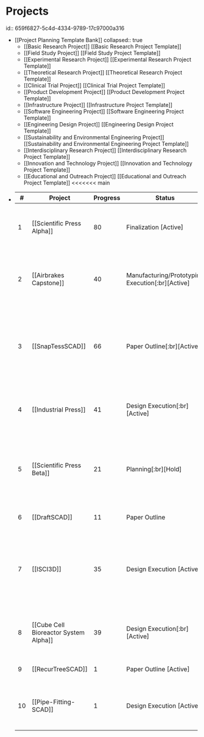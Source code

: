 # Projects
id:: 659f6827-5c4d-4334-9789-17c97000a316
- [[Project Planning Template Bank]]
  collapsed:: true
	- [[Basic Research Project]]          [[Basic Research Project Template]]
	- [[Field Study Project]]          [[Field Study Project Template]]
	- [[Experimental Research Project]]          [[Experimental Research Project Template]]
	- [[Theoretical Research Project]]          [[Theoretical Research Project Template]]
	- [[Clinical Trial Project]]          [[Clinical Trial Project Template]]
	- [[Product Development Project]]          [[Product Development Project Template]]
	- [[Infrastructure Project]]          [[Infrastructure Project Template]]
	- [[Software Engineering Project]]          [[Software Engineering Project Template]]
	- [[Engineering Design Project]]          [[Engineering Design Project Template]]
	- [[Sustainability and Environmental Engineering Project]]          [[Sustainability and Environmental Engineering Project Template]]
	- [[Interdisciplinary Research Project]]          [[Interdisciplinary Research Project Template]]
	- [[Innovation and Technology Project]]          [[Innovation and Technology Project Template]]
	- [[Educational and Outreach Project]]          [[Educational and Outreach Project Template]]
	  <<<<<<< main
- |#|Project|Progress|Status|Type|Subject|Association|People|Links|
  |--|--|--|--|--|--|--|--|--|
  |1| [[Scientific Press Alpha]] | 80 | Finalization [Active] | [[Experimental Research Project]], [[Engineering Design Project]] |Embedded Systems, Process Control, Manufacturing, Materials | FAST | Morgan C. Woods, Cameron K. Brooks, Joshua M. Pearce ||
  |2| [[Airbrakes Capstone]]  | 40 | Manufacturing/Prototyping Execution[:br][Active]| [[Engineering Design Project]] | Course, Embedded Systems, Aerospace |Rocketry, Capstone (BESc)| Giorgio Chassikos, Cameron Brooks, Brett MacDonald, Shelby Mior ||
  |3| [[SnapTessSCAD]]  | 66 |Paper Outline[:br][Active]| [[Software Engineering Project]], [[Experimental Research Project]], [[Innovation and Technology Project]] | Materials, Manufacturing, Software | FAST, AddiTronics | Cameron K. Brooks, Joshua M. Pearce ||
  |4| [[Industrial Press]]  | 41 | Design Execution[:br][Active]| [[Experimental Research Project]], [[Engineering Design Project]] | Embedded Systems, Process Control, Materials, Manufacturing | FAST | Morgan C. Woods, Cameron K. Brooks, Joshua M. Pearce ||
  |5| [[Scientific Press Beta]]  | 21 |Planning[:br][Hold]| [[Experimental Research Project]], [[Product Development Project]], [[Engineering Design Project]]  | Manufacturing, Materials, Process Control, Embedded Systems | FAST |  ||
  |6|[[DraftSCAD]]|11|Paper Outline|[[Software Engineering Project]]|Mechanical Design, User Interface|FAST|||
  |7| [[ISCI3D]]  | 35 | Design Execution [Active]| [[Engineering Design Project]], [[Experimental Research Project]], [[Innovation and Technology Project]] | Manufacturing, Embedded Systems, Materials | AddiTronics, Thompson Grant | Ravneet Rattan, Jessica Kerr ||
  |8| [[Cube Cell Bioreactor System Alpha]]  | 39 |Design Execution[:br][Active]|[[Engineering Design Project]], [[Experimental Research Project]] | Aerospace, Process Control, Embedded Systems | Rocketry, FAST | [[W.E.R.T Payload 23/24]] ||
  |9| [[RecurTreeSCAD]] | 1 | Paper Outline [Active] | [[Software Engineering Project]] | Manufacturing, Materials | FAST | ||
  |10| [[Pipe-Fitting-SCAD]] | 1 | Design Execution [Active] | [[Software Engineering Project]], [[Engineering Design Project]] | Software, Mechanical, MEP| FAST | ||